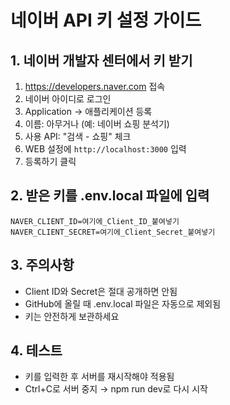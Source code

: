 # 네이버 API 키 설정 가이드

## 1. 네이버 개발자 센터에서 키 받기
1. https://developers.naver.com 접속
2. 네이버 아이디로 로그인
3. Application → 애플리케이션 등록
4. 이름: 아무거나 (예: 네이버 쇼핑 분석기)
5. 사용 API: "검색 - 쇼핑" 체크
6. WEB 설정에 `http://localhost:3000` 입력
7. 등록하기 클릭

## 2. 받은 키를 .env.local 파일에 입력
```
NAVER_CLIENT_ID=여기에_Client_ID_붙여넣기
NAVER_CLIENT_SECRET=여기에_Client_Secret_붙여넣기
```

## 3. 주의사항
- Client ID와 Secret은 절대 공개하면 안됨
- GitHub에 올릴 때 .env.local 파일은 자동으로 제외됨
- 키는 안전하게 보관하세요

## 4. 테스트
- 키를 입력한 후 서버를 재시작해야 적용됨
- Ctrl+C로 서버 중지 → npm run dev로 다시 시작